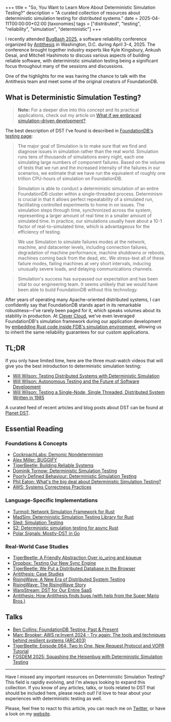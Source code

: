 +++
title = "So, You Want to Learn More About Deterministic Simulation Testing?"
description = "A curated collection of resources about deterministic simulation testing for distributed systems."
date = 2025-04-11T00:00:00+02:00
[taxonomies]
tags = ["distributed", "testing", "reliability", "simulation", "deterministic"]
+++

I recently attended [BugBash 2025](https://bugbash.antithesis.com/), a software reliability conference organized by [Antithesis](https://antithesis.com) in Washington, D.C. during April 3-4, 2025. The conference brought together industry experts like Kyle Kingsbury, Ankush Desai, and Mitchell Hashimoto to discuss various aspects of building reliable software, with deterministic simulation testing being a significant focus throughout many of the sessions and discussions.

One of the highlights for me was having the chance to talk with the Antithesis team and meet some of the original creators of FoundationDB. 

## What is Deterministic Simulation Testing?

> **Note:** For a deeper dive into this concept and its practical applications, check out my article on [What if we embraced simulation-driven development?](/posts/simulation-driven-development/).

The best description of DST I've found is described in [FoundationDB's testing page](https://apple.github.io/foundationdb/testing.html):

> The major goal of Simulation is to make sure that we find and diagnose issues in simulation rather than the real world. Simulation runs tens of thousands of simulations every night, each one simulating large numbers of component failures. Based on the volume of tests that we run and the increased intensity of the failures in our scenarios, we estimate that we have run the equivalent of roughly one trillion CPU-hours of simulation on FoundationDB.

> Simulation is able to conduct a deterministic simulation of an entire FoundationDB cluster within a single-threaded process. Determinism is crucial in that it allows perfect repeatability of a simulated run, facilitating controlled experiments to home in on issues. The simulation steps through time, synchronized across the system, representing a larger amount of real time in a smaller amount of simulated time. In practice, our simulations usually have about a 10-1 factor of real-to-simulated time, which is advantageous for the efficiency of testing.

> We use Simulation to simulate failures modes at the network, machine, and datacenter levels, including connection failures, degradation of machine performance, machine shutdowns or reboots, machines coming back from the dead, etc. We stress-test all of these failure modes, failing machines at very short intervals, inducing unusually severe loads, and delaying communications channels.

> Simulation's success has surpassed our expectation and has been vital to our engineering team. It seems unlikely that we would have been able to build FoundationDB without this technology.

After years of operating many Apache-oriented distributed systems, I can confidently say that FoundationDB stands apart in its remarkable robustness—I've rarely been paged for it, which speaks volumes about its stability in production. At [Clever Cloud](https://www.clever-cloud.com/), we've even leveraged FoundationDB's simulation framework during our application development by [embedding Rust code inside FDB's simulation environment](/posts/providing-safety-fdb-rs/#user-safety), allowing us to inherit the same reliability guarantees for our custom applications.


## TL;DR
If you only have limited time, here are the three must-watch videos that will give you the best introduction to deterministic simulation testing:

- [Will Wilson: Testing Distributed Systems with Deterministic Simulation](https://www.youtube.com/watch?v=4fFDFbi3toc)
- [Will Wilson: Autonomous Testing and the Future of Software Development](https://www.youtube.com/watch?v=fFSPwJFXVlw)
- [Will Wilson: Testing a Single-Node, Single Threaded, Distributed System Written in 1985](https://www.youtube.com/watch?v=m3HwXlQPCEU)

A curated feed of recent articles and blog posts about DST can be found at [Planet DST](https://deterministic-simulation-testing.github.io/planet-dst/).

## Essential Reading

### Foundations & Concepts
- [CockroachLabs: Demonic Nondeterminism](https://www.cockroachlabs.com/blog/demonic-nondeterminism/)
- [Alex Miller: BUGGIFY](https://transactional.blog/simulation/buggify)
- [TigerBeetle: Building Reliable Systems](https://docs.tigerbeetle.com/concepts/safety/#software-reliability)
- [Dominik Tornow: Deterministic Simulation Testing](https://journal.resonatehq.io/p/deterministic-simulation-testing)
- [Poorly Defined Behaviour: Deterministic Simulation Testing](https://poorlydefinedbehaviour.github.io/posts/deterministic_simulation_testing/)
- [Phil Eaton: What's the big deal about Deterministic Simulation Testing?](https://notes.eatonphil.com/2024-08-20-deterministic-simulation-testing.html)
- [AWS: Systems Correctness Practices](https://queue.acm.org/detail.cfm?ref=rss&id=3712057)

### Language-Specific Implementations
- [Turmoil: Network Simulation Framework for Rust](https://docs.rs/turmoil/latest/turmoil/)
- [MadSim: Deterministic Simulation Testing Library for Rust](https://docs.rs/madsim/latest/madsim/)
- [Sled: Simulation Testing](https://sled.rs/simulation.html)
- [S2: Deterministic simulation testing for async Rust](https://s2.dev/blog/dst)
- [Polar Signals: Mostly-DST in Go](https://www.polarsignals.com/blog/posts/2024/05/28/mostly-dst-in-go)

### Real-World Case Studies
- [TigerBeetle: A Friendly Abstraction Over io_uring and kqueue](https://tigerbeetle.com/blog/2022-11-23-a-friendly-abstraction-over-iouring-and-kqueue/)
- [Dropbox: Testing Our New Sync Engine](https://dropbox.tech/infrastructure/-testing-our-new-sync-engine)
- [TigerBeetle: We Put a Distributed Database in the Browser](https://tigerbeetle.com/blog/2023-07-11-we-put-a-distributed-database-in-the-browser/)
- [Antithesis: Case Studies](https://antithesis.com/solutions/case_studies/)
- [RisingWave: A New Era of Distributed System Testing](https://risingwave.com/blog/deterministic-simulation-a-new-era-of-distributed-system-testing/)
- [RisingWave: The RisingWave Story](https://risingwave.com/blog/applying-deterministic-simulation-the-risingwave-story-part-2-of-2/)
- [WarpStream: DST for Our Entire SaaS](https://www.warpstream.com/blog/deterministic-simulation-testing-for-our-entire-saas)
- [Antithesis: How Antithesis finds bugs (with help from the Super Mario Bros.)](https://antithesis.com/blog/sdtalk/)

## Talks
- [Ben Collins: FoundationDB Testing: Past & Present](https://www.youtube.com/watch?v=IaB8jvjW0kk)
- [Marc Brooker: AWS re:Invent 2024 - Try again: The tools and techniques behind resilient systems (ARC403)](https://www.youtube.com/watch?v=rvHd4Y76-fs)
- [TigerBeetle: Episode 064: Two In One, New Request Protocol and VOPR Tutorial](https://www.youtube.com/watch?v=6y8Ga3oogLY)
- [FOSDEM 2025: Squashing the Heisenbug with Deterministic Simulation Testing](https://fosdem.org/2025/schedule/event/fosdem-2025-4279-squashing-the-heisenbug-with-deterministic-simulation-testing/)

---

Have I missed any important resources on Deterministic Simulation Testing? This field is rapidly evolving, and I'm always looking to expand this collection. If you know of any articles, talks, or tools related to DST that should be included here, please reach out! I'd love to hear about your experiences with deterministic testing as well.

Please, feel free to react to this article, you can reach me on [Twitter](https://twitter.com/PierreZ), or have a look on my [website](https://pierrezemb.fr).
